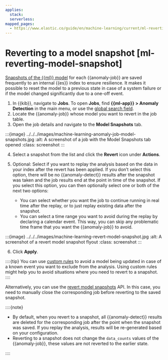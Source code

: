 ```yaml
---
applies:
  stack:
  serverless:
mapped_pages:
  - https://www.elastic.co/guide/en/machine-learning/current/ml-reverting-model-snapshot.html
---
```


# Reverting to a model snapshot [ml-reverting-model-snapshot]

[Snapshots of the {{ml}} model](ml-ad-run-jobs.md#ml-ad-model-snapshots) for each {{anomaly-job}} are saved frequently to an internal {{es}} index to ensure resilience. It makes it possible to reset the model to a previous state in case of a system failure or if the model changed significantly due to a one-off event.

1. In {{kib}}, navigate to **Jobs**. To open **Jobs**, find **{{ml-app}} > Anomaly Detection** in the main menu, or use the [global search field](../../find-and-organize/find-apps-and-objects.md).
2. Locate the {{anomaly-job}} whose model you want to revert in the job table.
3. Open the job details and navigate to the **Model Snapshots** tab.

:::{image} ../../../images/machine-learning-anomaly-job-model-snapshots.jpg
:alt: A screenshot of a job with the Model Snapshots tab opened
:class: screenshot
:::

4. Select a snapshot from the list and click the **Revert** icon under **Actions**.
5. Optional: Select if you want to replay the analysis based on the data in your index after the revert has been applied. If you don’t select this option, there will be no {{anomaly-detect}} results after the snapshot was taken and the job results end at the point in time of the snapshot. If you select this option, you can then optionally select one or both of the next two options:

    * You can select whether you want the job to continue running in real time after the replay, or to just replay existing data after the snapshot.
    * You can select a time range you want to avoid during the replay by declaring a calendar event. This way, you can skip any problematic time frame that you want the {{anomaly-job}} to avoid.

:::{image} ../../../images/machine-learning-revert-model-snapshot.jpg
:alt: A screenshot of a revert model snapshot flyout
:class: screenshot
:::

6. Click **Apply**.

::::{tip}
You can use [custom rules](ml-ad-run-jobs.md#ml-ad-rules) to avoid a model being updated in case of a known event you want to exclude from the analysis. Using custom rules might help you to avoid situations where you need to revert to a snapshot.
::::

Alternatively, you can use the [revert model snapshots](https://www.elastic.co/docs/api/doc/elasticsearch/operation/operation-ml-revert-model-snapshot) API. In this case, you need to manually close the corresponding job before reverting to the saved snapshot.

::::{note}

* By default, when you revert to a snapshot, all {{anomaly-detect}} results are deleted for the corresponding job after the point when the snapshot was saved. If you replay the analysis, results will be re-generated based on your configuration.
* Reverting to a snapshot does not change the `data_counts` values of the {{anomaly-job}}, these values are not reverted to the earlier state.

::::
